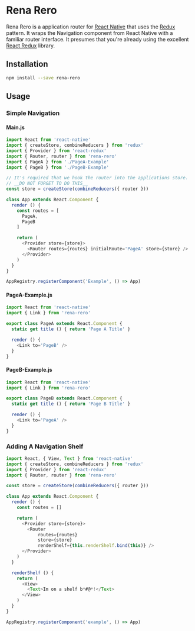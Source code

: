 Rena Rero
=========

Rena Rero is a application router for [React Native][] that uses the [Redux][] pattern. It wraps the Navigation component from React Native with a familiar router interface. It presumes that you're already using the excellent [React Redux][] library.

Installation
------------

```bash
npm install --save rena-rero
```

Usage
-----

### Simple Navigation

#### Main.js
```js
import React from 'react-native'
import { createStore, combineReducers } from 'redux'
import { Provider } from 'react-redux'
import { Router, router } from 'rena-rero'
import { PageA } from './PageA-Example'
import { PageB } from './PageB-Example'

// It's required that we hook the router into the applications store.
// __DO NOT FORGET TO DO THIS__
const store = createStore(combineReducers({ router }))

class App extends React.Component {
  render () {
    const routes = [
      PageA,
      PageB
    ]

    return (
      <Provider store={store}>
        <Router routes={routes} initialRoute='PageA' store={store} />
      </Provider>
    )
  }
}

AppRegistry.registerComponent('Example', () => App)
```

#### PageA-Example.js
```js
import React from 'react-native'
import { Link } from 'rena-rero'

export class PageA extends React.Component {
  static get title () { return 'Page A Title' }

  render () {
    <Link to='PageB' />
  }
}
```

#### PageB-Example.js
```js
import React from 'react-native'
import { Link } from 'rena-rero'

export class PageB extends React.Component {
  static get title () { return 'Page B Title' }

  render () {
    <Link to='PageA' />
  }
}
```

### Adding A Navigation Shelf
```js
import React, { View, Text } from 'react-native'
import { createStore, combineReducers } from 'redux'
import { Provider } from 'react-redux'
import { Router, router } from 'rena-rero'

const store = createStore(combineReducers({ router }))

class App extends React.Component {
  render () {
    const routes = []

    return (
      <Provider store={store}>
        <Router
            routes={routes}
            store={store}
            renderShelf={this.renderShelf.bind(this)} />
      </Provider>
    )
  }

  renderShelf () {
    return (
      <View>
        <Text>Im on a shelf b*#@*!</Text>
      </View>
    )
  }
}

AppRegistry.registerComponent('example', () => App)
```

[React Native]: http://TODO
[Redux]: http://TODO
[React Redux]: http://TODO
